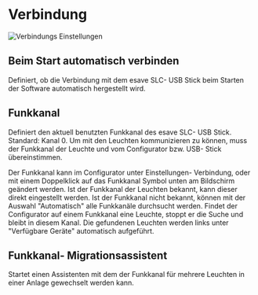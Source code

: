 # Verbindung

![Verbindungs Einstellungen](../../../images/de/3-einstellungen/2-verbindung/verbindung.png)

## Beim Start automatisch verbinden

Definiert, ob die Verbindung mit dem esave SLC- USB Stick beim Starten der Software automatisch hergestellt wird.

## Funkkanal

Definiert den aktuell benutzten Funkkanal des esave SLC- USB Stick. Standard: Kanal 0. Um mit den Leuchten kommunizieren zu können, muss der Funkkanal der Leuchte und vom Configurator bzw. USB- Stick übereinstimmen.

Der Funkkanal kann im Configurator unter Einstellungen- Verbindung, oder mit einem Doppelklick auf das Funkkanal Symbol unten am Bildschirm geändert werden. Ist der Funkkanal der Leuchten bekannt, kann dieser direkt eingestellt werden. Ist der Funkkanal nicht bekannt, können mit der Auswahl "Automatisch" alle Funkkanäle durchsucht werden. Findet der Configurator auf einem Funkkanal eine Leuchte, stoppt er die Suche und bleibt in diesem Kanal. Die gefundenen Leuchten werden links unter "Verfügbare Geräte" automatisch aufgeführt.

## Funkkanal- Migrationsassistent

Startet einen Assistenten mit dem der Funkkanal für mehrere Leuchten in einer Anlage gewechselt werden kann. 